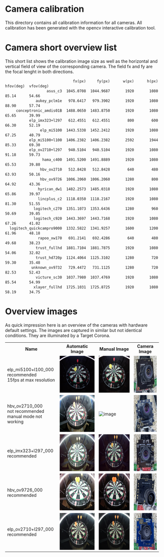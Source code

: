 # Camera calibration

This directory contains all calibration information for all cameras. All calibration has been generated with the opencv interactive calibration tool.

# Camera short overview list

This short list shows the calibration image size as well as the horizontal and vertical field of view of the corresponding camera. The field fx and fy are the focal lenght in both directions. 

                                   fx(px)     fy(px)      w(px)      h(px)  hfov(deg)  vfov(deg)
                       asus_c3  1045.0708  1044.9687       1920       1080      85.14      54.66 
                  aukey_pclm1e   978.6417   979.3902       1920       1080      88.90      57.74 
         conceptronic_amdis01B  1488.0650  1483.8750       1920       1080      65.65      39.99 
               elp_imx323+l297   612.4551   612.4551        800        600      66.30      52.19 
                    elp_mi5100  1443.5338  1452.2412       1920       1080      67.25      40.79 
               elp_mi5100+l100  1406.2382  1406.2382       2592       1944      85.33      69.30 
               elp_ov2710+l297   940.5104   940.5104       1920       1080      91.18      59.73 
                     hama_c400  1491.5200  1491.8889       1920       1080      65.53      39.80 
                    hbv_ov2710   512.8428   512.8428        640        480      63.93      50.16 
                    hbv_ov9726  1006.2060  1006.2060       1280        800      64.92      43.36 
                   hyrican_dw1  1482.2573  1485.0318       1920       1080      65.86      39.97 
                   lincplus_c2  1118.0350  1118.2167       1920       1080      81.30      51.55 
                 logitech_c270  1351.1073  1353.6436       1280        960      50.69      39.05 
                 logitech_c920  1443.3697  1443.7168       1920       1080      67.26      41.02 
      logitech_quickcampro9000  1332.5822  1341.9257       1600       1200      61.96      48.18 
                   rapoo_xw170   691.2141   692.4286        640        480      49.68      38.23 
                  trust_fullhd  1881.7104  1881.7875       1920       1080      54.06      32.02 
                  trust_hd720p  1124.4064  1125.3102       1280        720      59.30      35.48 
                unknown_ov9732   729.4472   731.1125       1280        720      82.53      52.43 
                  victure_sc30  1037.7980  1037.4769       1920       1080      85.54      54.99 
                 xlayer_fullhd  1725.1031  1725.8725       1920       1080      58.19      34.75 


# Overview images

As quick impression here is an overview of the cameras with hardware default settings. The images are captured in similar but not identical conditions. They are illuminated by a Target Corona.

<table>
  <tr>
    <th>Name</th>
    <th>Automatic Image</th>
    <th>Manual Image</th>
    <th>Camera Image</th>
  </tr>
  <tr>
    <td>elp_mi5100+l100_000<br>recommended<br>15fps at max resolution</td>
    <td><img src="./elp_mi5100+l100_000/auto.jpg" alt="image" width="auto" height="120"></td>
    <td><img src="./elp_mi5100+l100_000/manual.jpg" alt="image" width="auto" height="120"></td>
    <td><img src="./elp_mi5100+l100_000/front.jpg" alt="image" width="auto" height="120"></td>
  </tr>
  <tr>
    <td>hbv_ov2710_000<br>not recommended<br>manual mode not working</td>
    <td><img src="./hbv_ov2710_000/auto.jpg" alt="image" width="auto" height="120"></td>
    <td><img src="./hbv_ov2710_000/manual.jpg" alt="image" width="auto" height="120"></td>
    <td><img src="./hbv_ov2710_000/front.jpg" alt="image" width="auto" height="120"></td>
  </tr>
  <tr>
    <td>elp_imx323+l297_000<br>recommended</td>
    <td><img src="./elp_imx323+l297_000/auto.jpg" alt="image" width="auto" height="120"></td>
    <td><img src="./elp_imx323+l297_000/manual.jpg" alt="image" width="auto" height="120"></td>
    <td><img src="./elp_imx323+l297_000/front.jpg" alt="image" width="auto" height="120"></td>
  </tr>
  <tr>
    <td>hbv_ov9726_000<br>recommended</td>
    <td><img src="./hbv_ov9726_000/auto.jpg" alt="image" width="auto" height="120"></td>
    <td><img src="./hbv_ov9726_000/manual.jpg" alt="image" width="auto" height="120"></td>
    <td><img src="./hbv_ov9726_000/front.jpg" alt="image" width="auto" height="120"></td>
  </tr>
  <tr>
    <td>elp_ov2710+l297_000<br>recommended</td>
    <td><img src="./elp_ov2710+l297_000/auto.jpg" alt="image" width="auto" height="120"></td>
    <td><img src="./elp_ov2710+l297_000/manual.jpg" alt="image" width="auto" height="120"></td>
    <td><img src="./elp_ov2710+l297_000/front.jpg" alt="image" width="auto" height="120"></td>
  </tr>
</table>






